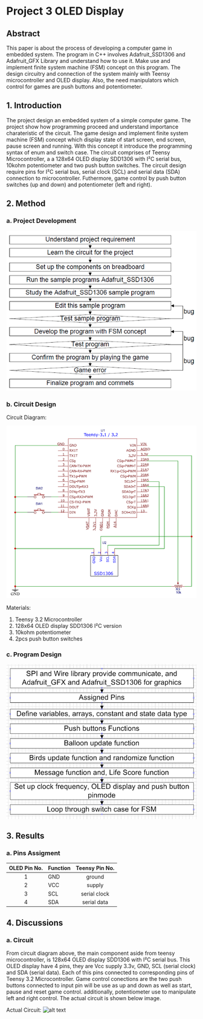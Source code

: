 # Project 3 OLED Display

## Abstract
This paper is about the process of developing a computer game in embedded system. The program in C++ involves Adafruit_SSD1306 and Adafruit_GFX Library and understand how to use it. Make use and implement finite system machine (FSM) concept on this program. The design circuitry and connection of the system mainly with Teensy microcontroller and OLED display. Also, the need manipulators which control for games are push buttons and potentiometer.

## 1. Introduction
The project design an embedded system of a simple computer game. The project show how programming proceed and understand importance charateristic of the circuit. The game design and implement finite system machine (FSM) concept which display state of start screen, end screen, pause screen and running. With this concept it introduce the programming syntax of enum and switch case. The circuit comprises of Teensy Microcontroller, a a 128x64 OLED display SDD1306 with I²C serial bus, 10kohm potentiometer and two push button switches. The circuit design require pins for I²C serial bus, serial clock (SCL) and serial data (SDA) connection to microcontroller. Futhermore, game control by push button switches (up and down) and potentiometer (left and right).

## 2. Method

### a. Project Development

![alt text](https://github.com/jvnsep/Project3OLEDDisplay/blob/master/result/flow.png "Development Flow Chart")

### b. Circuit Design
Circuit Diagram: 

![alt text](https://github.com/jvnsep/Project3OLEDDisplay/blob/master/result/circuit.png "Circuit Diagram")

Materials:
1. Teensy 3.2 Microcontroller
2. 128x64 OLED display SDD1306 I²C version
3. 10kohm potentiometer
4. 2pcs push button switches

### c. Program Design

![alt text](https://github.com/jvnsep/Project3OLEDDisplay/blob/master/result/program.png "Program Flow Chart")

## 3. Results

### a. Pins Assigment

| OLED Pin No. | Function    | Teensy Pin No. |
| :-------------: |:------------|:--------------:|
|1	|GND	|ground	|GND|
|2	|VCC	|supply	|3.3v|
|3	|SCL	|serial clock	|19|
|4	|SDA  |serial data|18|


## 4. Discussions

### a. Circuit

From circuit diagram above, the main component aside from teensy microcontroller, is 128x64 OLED display SDD1306 with I²C serial bus. This OLED display have 4 pins, they are Vcc supply 3.3v, GND, SCL (serial clock) and SDA (serial data). Each of this pins connected to corresponding pins of Teensy 3.2 Microcontroller. Game control conections are the two push buttons connected to input pin will be use as up and down as well as start, pause and reset game control. additionally, potentiometer use to manipulate left and right control. The actual circuit is shown below image.

Actual Circuit: 
![alt text](https://github.com/jvnsep/Project3OLEDDisplay/blob/master/result/picture.png "Circuit Picture")
